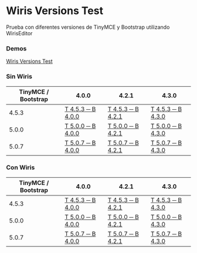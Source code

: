 # Wiris Versions Test

Prueba con diferentes versiones de TinyMCE y Bootstrap utilizando WirisEditor

### Demos

[Wiris Versions Test](https://anayarojo.github.io/wiris-versions-test/index.html)

### Sin Wiris

|TinyMCE / Bootstrap|4.0.0|4.2.1|4.3.0|
|-------------------|-----|-----|----|
|4.5.3|[T 4.5.3 ─ B 4.0.0](https://anayarojo.github.io/wiris-versions-test/tinymce-4.5.3-bootstrap-4.0.0.html)|[T 4.5.3 ─ B 4.2.1](https://anayarojo.github.io/wiris-versions-test/tinymce-4.5.3-bootstrap-4.2.1.html)|[T 4.5.3 ─ B 4.3.0](https://anayarojo.github.io/wiris-versions-test/tinymce-4.5.3-bootstrap-4.3.0.html)|
|5.0.0|[T 5.0.0 ─ B 4.0.0](https://anayarojo.github.io/wiris-versions-test/tinymce-5.0.0-bootstrap-4.0.0.html)|[T 5.0.0 ─ B 4.2.1](https://anayarojo.github.io/wiris-versions-test/tinymce-5.0.0-bootstrap-4.2.1.html)|[T 5.0.0 ─ B 4.3.0](https://anayarojo.github.io/wiris-versions-test/tinymce-5.0.0-bootstrap-4.3.0.html)|
|5.0.7|[T 5.0.7 ─ B 4.0.0](https://anayarojo.github.io/wiris-versions-test/tinymce-5.0.7-bootstrap-4.0.0.html)|[T 5.0.7 ─ B 4.2.1](https://anayarojo.github.io/wiris-versions-test/tinymce-5.0.7-bootstrap-4.2.1.html)|[T 5.0.7 ─ B 4.3.0](https://anayarojo.github.io/wiris-versions-test/tinymce-5.0.7-bootstrap-4.3.0.html)|

### Con Wiris

|TinyMCE / Bootstrap|4.0.0|4.2.1|4.3.0|
|-------------------|-----|-----|----|
|4.5.3|[T 4.5.3 ─ B 4.0.0](https://anayarojo.github.io/wiris-versions-test/wiris-4.5.3-bootstrap-4.0.0.html)|[T 4.5.3 ─ B 4.2.1](https://anayarojo.github.io/wiris-versions-test/wiris-4.5.3-bootstrap-4.2.1.html)|[T 4.5.3 ─ B 4.3.0](https://anayarojo.github.io/wiris-versions-test/wiris-4.5.3-bootstrap-4.3.0.html)|
|5.0.0|[T 5.0.0 ─ B 4.0.0](https://anayarojo.github.io/wiris-versions-test/wiris-5.0.0-bootstrap-4.0.0.html)|[T 5.0.0 ─ B 4.2.1](https://anayarojo.github.io/wiris-versions-test/wiris-5.0.0-bootstrap-4.2.1.html)|[T 5.0.0 ─ B 4.3.0](https://anayarojo.github.io/wiris-versions-test/wiris-5.0.0-bootstrap-4.3.0.html)|
|5.0.7|[T 5.0.7 ─ B 4.0.0](https://anayarojo.github.io/wiris-versions-test/wiris-5.0.7-bootstrap-4.0.0.html)|[T 5.0.7 ─ B 4.2.1](https://anayarojo.github.io/wiris-versions-test/wiris-5.0.7-bootstrap-4.2.1.html)|[T 5.0.7 ─ B 4.3.0](https://anayarojo.github.io/wiris-versions-test/wiris-5.0.7-bootstrap-4.3.0.html)|

